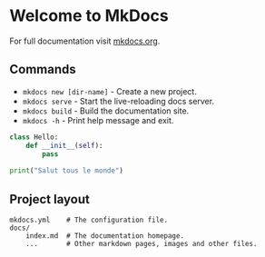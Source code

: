 # Welcome to MkDocs

For full documentation visit [mkdocs.org](https://www.mkdocs.org).

## Commands

* `mkdocs new [dir-name]` - Create a new project.
* `mkdocs serve` - Start the live-reloading docs server.
* `mkdocs build` - Build the documentation site.
* `mkdocs -h` - Print help message and exit.

``` python
class Hello:
    def __init__(self):
        pass
    
print("Salut tous le monde")
```
## Project layout

    mkdocs.yml    # The configuration file.
    docs/
        index.md  # The documentation homepage.
        ...       # Other markdown pages, images and other files.
